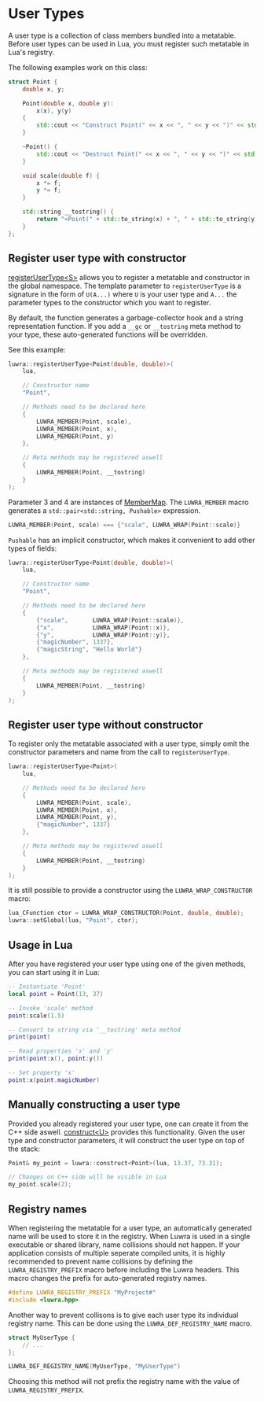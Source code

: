 # User Types
A user type is a collection of class members bundled into a metatable. Before user types can be used
in Lua, you must register such metatable in Lua's registry.

The following examples work on this class:

```c++
struct Point {
    double x, y;

    Point(double x, double y):
        x(x), y(y)
    {
        std::cout << "Construct Point(" << x << ", " << y << ")" << std::endl;
    }

    ~Point() {
        std::cout << "Destruct Point(" << x << ", " << y << ")" << std::endl;
    }

    void scale(double f) {
        x *= f;
        y *= f;
    }

    std::string __tostring() {
        return "<Point(" + std::to_string(x) + ", " + std::to_string(y) + ")>";
    }
};
```

## Register user type with constructor
[registerUserType&lt;S&gt;](/reference/namespaceluwra.html#aae6f45ae03c3bd91321ea19f794cae18) allows
you to register a metatable and constructor in the global namespace. The template parameter to
`registerUserType` is a signature in the form of `U(A...)` where `U` is your user type and `A...`
the parameter types to the constructor which you want to register.

By default, the function generates a garbage-collector hook and a string representation function.
If you add a `__gc` or `__tostring` meta method to your type, these auto-generated functions will be
overridden.

See this example:

```c++
luwra::registerUserType<Point(double, double)>(
    lua,

    // Constructor name
    "Point",

    // Methods need to be declared here
    {
        LUWRA_MEMBER(Point, scale),
        LUWRA_MEMBER(Point, x),
        LUWRA_MEMBER(Point, y)
    },

    // Meta methods may be registered aswell
    {
        LUWRA_MEMBER(Point, __tostring)
    }
);
```

Parameter 3 and 4 are instances of
[MemberMap](/reference/namespaceluwra.html#a3fbba1f4a5025647470d5942ededa5aa). The `LUWRA_MEMBER`
macro generates a `std::pair<std::string, Pushable>` expression.

```c++
LUWRA_MEMBER(Point, scale) === {"scale", LUWRA_WRAP(Point::scale)}
```

`Pushable` has an implicit constructor, which makes it convenient to add other types of fields:

```c++
luwra::registerUserType<Point(double, double)>(
    lua,

    // Constructor name
    "Point",

    // Methods need to be declared here
    {
        {"scale",       LUWRA_WRAP(Point::scale)},
        {"x",           LUWRA_WRAP(Point::x)},
        {"y",           LUWRA_WRAP(Point::y)},
        {"magicNumber", 1337},
        {"magicString", "Hello World"}
    },

    // Meta methods may be registered aswell
    {
        LUWRA_MEMBER(Point, __tostring)
    }
);
```

## Register user type without constructor
To register only the metatable associated with a user type, simply omit the constructor parameters
and name from the call to `registerUserType`.

```c++
luwra::registerUserType<Point>(
    lua,

    // Methods need to be declared here
    {
        LUWRA_MEMBER(Point, scale),
        LUWRA_MEMBER(Point, x),
        LUWRA_MEMBER(Point, y),
        {"magicNumber", 1337}
    },

    // Meta methods may be registered aswell
    {
        LUWRA_MEMBER(Point, __tostring)
    }
);
```

It is still possible to provide a constructor using the `LUWRA_WRAP_CONSTRUCTOR` macro:

```c++
lua_CFunction ctor = LUWRA_WRAP_CONSTRUCTOR(Point, double, double);
luwra::setGlobal(lua, "Point", ctor);
```

## Usage in Lua
After you have registered your user type using one of the given methods, you can start using it in
Lua:

```lua
-- Instantiate 'Point'
local point = Point(13, 37)

-- Invoke 'scale' method
point:scale(1.5)

-- Convert to string via '__tostring' meta method
print(point)

-- Read properties 'x' and 'y'
print(point:x(), point:y())

-- Set property 'x'
point:x(point.magicNumber)
```

## Manually constructing a user type
Provided you already registered your user type, one can create it from the C++ side aswell.
[construct&lt;U&gt;](/reference/namespaceluwra.html#af079dcca8e67d88e5cfdc7e8872cf5d7) provides this
functionality. Given the user type and constructor parameters, it will construct the user type on
top of the stack:

```c++
Point& my_point = luwra::construct<Point>(lua, 13.37, 73.31);

// Changes on C++ side will be visible in Lua
my_point.scale(2);
```

## Registry names
When registering the metatable for a user type, an automatically generated name will be used to
store it in the registry. When Luwra is used in a single executable or shared library, name
collisions should not happen. If your application consists of multiple seperate compiled units, it
is highly recommended to prevent name collisions by defining the `LUWRA_REGISTRY_PREFIX` macro
before including the Luwra headers. This macro changes the prefix for auto-generated registry names.

```c++
#define LUWRA_REGISTRY_PREFIX "MyProject#"
#include <luwra.hpp>
```

Another way to prevent collisons is to give each user type its individual registry name. This can be
done using the `LUWRA_DEF_REGISTRY_NAME` macro.

```c++
struct MyUserType {
    // ...
};

LUWRA_DEF_REGISTRY_NAME(MyUserType, "MyUserType")
```

Choosing this method will not prefix the registry name with the value of `LUWRA_REGISTRY_PREFIX`.
